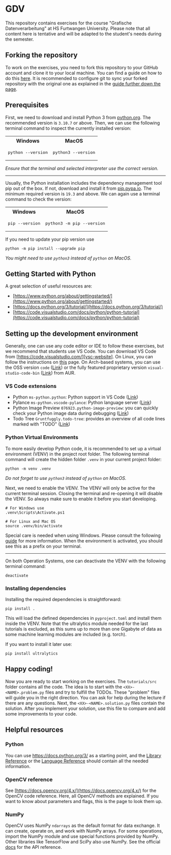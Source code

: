 # GDV

This repository contains exercises for the course "Grafische Datenverarbeitung" at HS Furtwangen University. Please note
that all content here is tentative and will be adapted to the student's needs during the semester.

## Forking the repository

To work on the exercises, you need to fork this repository to your GitHub account and clone it to your local machine. You can find a guide on how to do
this [here](https://docs.github.com/en/pull-requests/collaborating-with-pull-requests/working-with-forks/fork-a-repo). It is recommended to configure git to sync your forked repository with the original one as explained in the [guide further down the page](https://docs.github.com/en/pull-requests/collaborating-with-pull-requests/working-with-forks/fork-a-repo#configuring-git-to-sync-your-fork-with-the-upstream-repository).

## Prerequisites

First, we need to download and install Python 3 from [python.org](https://www.python.org/downloads/). The recommended
version is `3.10.7` or above. Then, we can use the following terminal command to inspect the currently installed
version:
<table>
<tr>
<th>
Windows
</th>
<th>
MacOS
</th>
</tr>

<tr>

<td>
<pre>
python --version
</pre>
</td>

<td>
<pre>
python3 --version
</pre>
</td>

</tr>
</table>


*Ensure that the terminal and selected interpreter use the correct version.*

---

Usually, the Python installation includes the dependency management tool pip out of the box. If not, download and
install it from [pip.pypa.io](https://pip.pypa.io/en/stable/installation/). The minimum required version is `19.3` and
above. We can again use a terminal command to check the version:

<table>
<tr>
<th>
Windows
</th>
<th>
MacOS
</th>
</tr>

<tr>

<td>
<pre>
pip --version
</pre>
</td>

<td>
<pre>
python3 -m pip --version
</pre>
</td>

</tr>
</table>


If you need to update your pip version use 

```shell
python -m pip install --upgrade pip
```

*You might need to use ```python3``` instead of ```python``` on MacOS.*

## Getting Started with Python

A great selection of useful resources are:

- [https://www.python.org/about/gettingstarted/](https://www.python.org/about/gettingstarted/)
- [https://docs.python.org/3/tutorial/](https://docs.python.org/3/tutorial/)
- [https://code.visualstudio.com/docs/python/python-tutorial](https://code.visualstudio.com/docs/python/python-tutorial)

## Setting up the development environment

Generally, one can use any code editor or IDE to follow these exercises, but we recommend that students use VS Code. You
can download VS Code from [https://code.visualstudio.com/][vsc-website]. On Linux, you can follow the instructions on
[this][vsc-linux] page. On Arch-based systems, you can use the OSS version `code` ([Link][vsc-arch-oss]) or the fully
featured proprietary version `visual-studio-code-bin` ([Link][vsc-arch-bin]) from AUR.

### VS Code extensions

- Python `ms-python.python`: Python support in VS Code ([Link][vsc-ext-python])
- Pylance `ms-python.vscode-pylance`: Python language server ([Link][vsc-ext-pylance])
- Python Image Preview `076923.python-image-preview`: you can quickly check your Python image data during debugging
  ([Link][vsc-ext-img-preview])
- Todo Tree `Gruntfuggly.todo-tree`: provides an overview of all code lines marked with "TODO"
  ([Link][vsc-ext-todo-tree])

### Python Virtual Environments

To more easily develop Python code, it is recommended to set up a virtual environment (VENV) in the project root folder.
The following terminal command will create the hidden folder `.venv` in your current project folder:

```shell
python -m venv .venv
```

*Do not forget to use ```python3``` instead of ```python``` on MacOS.*

Next, we need to enable the VENV. The VENV will only be active for the current terminal session. Closing the terminal and re-opening it will disable the VENV. So always make sure to enable it before you start developing.

```shell
# For Windows use
.venv\Scripts\Activate.ps1

# For Linux and Mac OS
source .venv/bin/activate
```

Special care is needed when using Windows. Please consult the following [guide][venv-guide] for more information. When the environment is activated, you should see this as a prefix on your terminal.

---

On both Operation Systems, one can deactivate the VENV with the following terminal command:

```shell
deactivate
```

### Installing dependencies

Installing the required dependencies is straightforward:

```shell
pip install .
```

This will load the defined dependencies in `pyproject.toml` and install them inside the VENV. Note that the ultralytics module needed for the last tutorials is excluded, as this sums up to more than one Gigabyte of data as some machine learning modules are included (e.g. torch).

If you want to install it later use:

```shell
pip install ultralytics
```

## Happy coding!

Now you are ready to start working on the exercises. The `tutorials/src` folder contains all the code. The idea is to start with the
`<XX>-<NAME>.problem.py` files and try to fulfill the TODOs. These "problem" files will guide you in the right
direction. You can ask for help during the lecture if there are any questions. Next, the `<XX>-<NAME>.solution.py` files
contain the solution. After you implement your solution, use this file to compare and add some improvements to your
code.

## Helpful resources

### Python

You can use https://docs.python.org/3/ as a starting point, and the [Library Reference][py-lib-ref] or the
[Language Reference][py-lang-ref] should contain all the needed information.

### OpenCV reference

See [https://docs.opencv.org/4.x/](https://docs.opencv.org/4.x/) for the OpenCV code reference. Here, all OpenCV methods are explained. If you want to know about parameters and flags, this is the page to look them up.

### NumPy

OpenCV uses NumPy `ndarrays` as the default format for data exchange. It can create, operate on, and work with NumPy
arrays. For some operations, import the NumPy module and use special functions provided by NumPy. Other libraries like
TensorFlow and SciPy also use NumPy. See the official [docs][numpy-docs] for the API reference.

[venv-guide]: https://docs.python.org/3/library/venv.html
[py-lib-ref]: https://docs.python.org/3/library/index.html
[py-lang-ref]: https://docs.python.org/3/reference/index.html
[numpy-docs]: https://numpy.org/doc/stable/reference/index.html

[vsc-ext-python]: https://marketplace.visualstudio.com/items?itemName=ms-python.python
[vsc-ext-pylance]: https://marketplace.visualstudio.com/items?itemName=ms-python.vscode-pylance
[vsc-ext-img-preview]: https://marketplace.visualstudio.com/items?itemName=076923.python-image-preview
[vsc-ext-todo-tree]: https://marketplace.visualstudio.com/items?itemName=Gruntfuggly.todo-tree

[vsc-website]: https://code.visualstudio.com/
[vsc-linux]: https://code.visualstudio.com/docs/setup/linux
[vsc-arch-oss]: https://archlinux.org/packages/community/x86_64/code/
[vsc-arch-bin]: https://aur.archlinux.org/packages/visual-studio-code-bin
